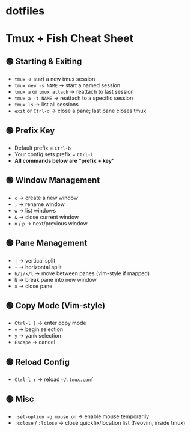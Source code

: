 # dotfiles

# Tmux + Fish Cheat Sheet

## 🟢 Starting & Exiting
- `tmux` → start a new tmux session
- `tmux new -s NAME` → start a named session
- `tmux a` or `tmux attach` → reattach to last session
- `tmux a -t NAME` → reattach to a specific session
- `tmux ls` → list all sessions
- `exit` or `Ctrl-d` → close a pane; last pane closes tmux

## 🟢 Prefix Key
- Default prefix = `Ctrl-b`
- Your config sets prefix = `Ctrl-l`
- **All commands below are "prefix + key"**

## 🟢 Window Management
- `c` → create a new window
- `,` → rename window
- `w` → list windows
- `&` → close current window
- `n` / `p` → next/previous window

## 🟢 Pane Management
- `|` → vertical split
- `-` → horizontal split
- `h/j/k/l` → move between panes (vim-style if mapped)
- `N` → break pane into new window
- `x` → close pane

## 🟢 Copy Mode (Vim-style)
- `Ctrl-l [` → enter copy mode
- `v` → begin selection
- `y` → yank selection
- `Escape` → cancel

## 🟢 Reload Config
- `Ctrl-l r` → reload `~/.tmux.conf`

## 🟢 Misc
- `:set-option -g mouse on` → enable mouse temporarily
- `:cclose` / `:lclose` → close quickfix/location list (Neovim, inside tmux)
